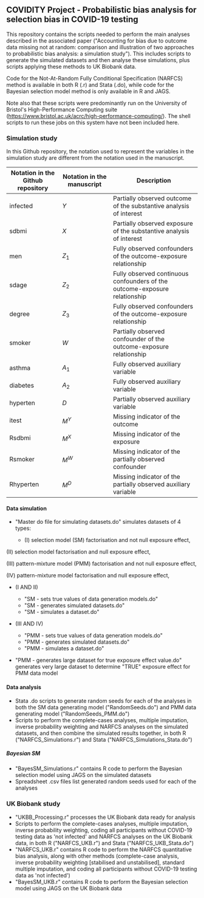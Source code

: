 ## COVIDITY Project - Probabilistic bias analysis for selection bias in COVID-19 testing

This repository contains the scripts needed to perform the main analyses described in the associated paper ("Accounting for bias due to outcome data missing not at random: comparison and illustration of two approaches to probabilistic bias analysis: a simulation study"). This includes scripts to generate the simulated datasets and then analyse these simulations, plus scripts applying these methods to UK Biobank data.

Code for the Not-At-Random Fully Conditional Specification (NARFCS) method is available in both R (.r) and Stata (.do), while code for the Bayesian selection model method is only available in R and JAGS.

Note also that these scripts were predominantly run on the University of Bristol's High-Performance Computing suite (https://www.bristol.ac.uk/acrc/high-performance-computing/). The shell scripts to run these jobs on this system have not been included here.

### Simulation study

In this Github repository, the notation used to represent the variables in the simulation study are different from the notation used in the manuscript.

Notation in the Github repository | Notation in the manuscript | Description
--- | --- | --- 
infected | $Y$ | Partially observed outcome of the substantive analysis of interest
sdbmi | $X$ | Partially observed exposure of the substantive analysis of interest
men | $Z_1$ | Fully observed confounders of the outcome-exposure relationship
sdage | $Z_2$ | Fully observed continuous confounders of the outcome-exposure relationship
degree | $Z_3$ | Fully observed confounders of the outcome-exposure relationship
smoker | $W$ | Partially observed confounder of the outcome-exposure relationship
asthma | $A_1$ | Fully observed auxiliary variable
diabetes | $A_2$ | Fully observed auxiliary variable
hyperten | $D$ | Partially observed auxiliary variable
itest | $M^Y$ | Missing indicator of the outcome
Rsdbmi | $M^X$ | Missing indicator of the exposure
Rsmoker | $M^W$ | Missing indicator of the partially observed confounder
Rhyperten | $M^D$ | Missing indicator of the partially observed auxiliary variable


#### Data simulation
- "Master do file for simulating datasets.do" simulates datasets of 4 types:

	- (I) selection model (SM) factorisation and not null exposure effect,

(II) selection model factorisation and null exposure effect,

(III) pattern-mixture model (PMM) factorisation and not null exposure effect,

(IV) pattern-mixture model factorisation and null exposure effect,

- (I AND II)
	- "SM - sets true values of data generation models.do"
	- "SM - generates simulated datasets.do"
	- "SM - simulates a dataset.do"
- (III AND IV)
	- "PMM - sets true values of data generation models.do"
	- "PMM - generates simulated datasets.do"
	- "PMM - simulates a dataset.do"

- "PMM - generates large dataset for true exposure effect value.do" generates very large dataset to determine "TRUE" exposure effect for PMM data model

#### Data analysis
- Stata .do scripts to generate random seeds for each of the analyses in both the SM data generating model ("RandomSeeds.do") and PMM data generating model ("RandomSeeds_PMM.do")
- Scripts to perform the complete-cases analyses, multiple imputation, inverse probability weighting and NARFCS analyses on the simulated datasets, and then combine the simulated results together, in both R ("NARFCS_Simulations.r") and Stata ("NARFCS_Simulations_Stata.do")

##### Bayesian SM
- "BayesSM_Simulations.r" contains R code to perform the Bayesian selection model using JAGS on the simulated datasets
- Spreadsheet .csv files list generated random seeds used for each of the analyses

### UK Biobank study
 - "UKBB_Processing.r" processes the UK Biobank data ready for analysis
 - Scripts to perform the complete-cases analyses, multiple imputation, inverse probability weighting, coding all participants without COVID-19 testing data as 'not infected' and NARFCS analyses on the UK Biobank data, in both R ("NARFCS_UKB.r") and Stata ("NARFCS_UKB_Stata.do")
 - "NARFCS_UKB.r" contains R code to perform the NARFCS quantitative bias analysis, along with other methods (complete-case analysis, inverse probability weighting [stabilised and unstabilised], standard multiple imputation, and coding all participants without COVID-19 testing data as 'not infected')
 - "BayesSM_UKB.r" contains R code to perform the Bayesian selection model using JAGS on the UK Biobank data
